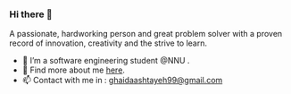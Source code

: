 ### Hi there 👋

A passionate,  hardworking person and great problem solver with a proven record of innovation, creativity and the strive to learn.

- 🌱  I’m a software engineering student @NNU . 
- 💬 Find more about me [here](https://www.linkedin.com/in/ghaidaa-shtayeh-6279101a7/).
- 📫 Contact with me in : ghaidaashtayeh99@gmail.com


